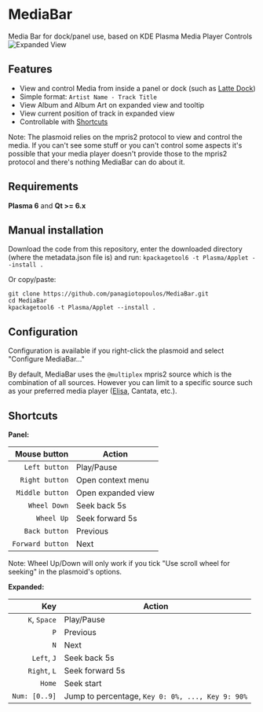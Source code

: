 # MediaBar
Media Bar for dock/panel use, based on KDE Plasma Media Player Controls
![Expanded View](https://i.imgur.com/Oy0Idpj.png "MediaBar expanded view")

## Features
* View and control Media from inside a panel or dock (such as [Latte Dock](https://github.com/KDE/latte-dock))
* Simple format: `Artist Name - Track Title`
* View Album and Album Art on expanded view and tooltip
* View current position of track in expanded view
* Controllable with [Shortcuts](#shortcuts)

Note: The plasmoid relies on the mpris2 protocol to view and control the media. If you can't see some stuff or you can't control some aspects it's possible that your media player doesn't provide those to the mpris2 protocol and there's nothing MediaBar can do about it.

## Requirements
 **Plasma 6** and **Qt >= 6.x**

## Manual installation
Download the code from this repository, enter the downloaded directory (where the metadata.json file is) and run: `kpackagetool6 -t Plasma/Applet --install .`

Or copy/paste:
```
git clone https://github.com/panagiotopoulos/MediaBar.git
cd MediaBar
kpackagetool6 -t Plasma/Applet --install .
```

## Configuration
Configuration is available if you right-click the plasmoid and select "Configure MediaBar..."

By default, MediaBar uses the `@multiplex` mpris2 source which is the combination of all sources. However you can limit to a specific source such as your preferred media player ([Elisa](https://kde.org/applications/multimedia/org.kde.elisa), Cantata, etc.).

## Shortcuts
**Panel:**

| Mouse button     | Action             |
| ---------------: | ------------------ |
| `Left button`    | Play/Pause         |
| `Right button`   | Open context menu  |
| `Middle button`  | Open expanded view |
| `Wheel Down`     | Seek back 5s       |
| `Wheel Up`       | Seek forward 5s    |
| `Back button`    | Previous           |
| `Forward button` | Next               |

Note: Wheel Up/Down will only work if you tick "Use scroll wheel for seeking" in the plasmoid's options.

**Expanded:**

| Key           | Action          |
| ------------: | --------------- |
| `K`, `Space`  | Play/Pause      |
| `P`           | Previous        |
| `N`           | Next            |
| `Left`, `J`   | Seek back 5s    |
| `Right`, `L`  | Seek forward 5s |
| `Home`        | Seek start      |
| `Num: [0..9]` | Jump to percentage, `Key 0: 0%, ..., Key 9: 90%` |

